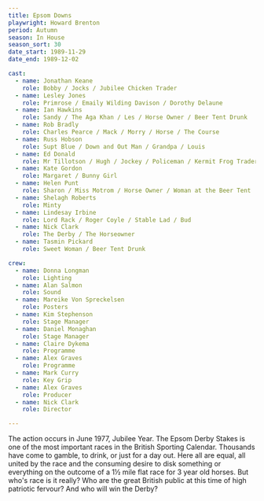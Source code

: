 ```yaml
---
title: Epsom Downs
playwright: Howard Brenton
period: Autumn
season: In House
season_sort: 30
date_start: 1989-11-29
date_end: 1989-12-02

cast:
  - name: Jonathan Keane
    role: Bobby / Jocks / Jubilee Chicken Trader
  - name: Lesley Jones
    role: Primrose / Emaily Wilding Davison / Dorothy Delaune
  - name: Ian Hawkins
    role: Sandy / The Aga Khan / Les / Horse Owner / Beer Tent Drunk
  - name: Rob Bradly
    role: Charles Pearce / Mack / Morry / Horse / The Course
  - name: Russ Hobson
    role: Supt Blue / Down and Out Man / Grandpa / Louis
  - name: Ed Donald
    role: Mr Tillotson / Hugh / Jockey / Policeman / Kermit Frog Trader
  - name: Kate Gordon
    role: Margaret / Bunny Girl
  - name: Helen Punt
    role: Sharon / Miss Motrom / Horse Owner / Woman at the Beer Tent
  - name: Shelagh Roberts
    role: Minty
  - name: Lindesay Irbine
    role: Lord Rack / Roger Coyle / Stable Lad / Bud
  - name: Nick Clark
    role: The Derby / The Horseowner
  - name: Tasmin Pickard
    role: Sweet Woman / Beer Tent Drunk

crew:
  - name: Donna Longman
    role: Lighting
  - name: Alan Salmon
    role: Sound
  - name: Mareike Von Spreckelsen
    role: Posters
  - name: Kim Stephenson
    role: Stage Manager
  - name: Daniel Monaghan
    role: Stage Manager
  - name: Claire Dykema
    role: Programme
  - name: Alex Graves
    role: Programme
  - name: Mark Curry
    role: Key Grip
  - name: Alex Graves
    role: Producer
  - name: Nick Clark
    role: Director

---
```


The action occurs in June 1977, Jubilee Year. The Epsom Derby Stakes is one of the most important races in the British Sporting Calendar. Thousands have come to gamble, to drink, or just for a day out. Here all are equal, all united by the race and the consuming desire to disk something or everything on the outcome of a 1½ mile flat race for 3 year old horses. But who's race is it really? Who are the great British public at this time of high patriotic fervour? And who will win the Derby?